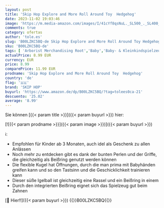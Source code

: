 ```yaml
---
layout: post
title: 'Skip Hop Explore and More Roll Around Toy  Hedgehog'
date: 2023-11-02 19:03:46
image: 'https://m.media-amazon.com/images/I/41cYf8qsNuL._SL500_._SL400_.jpg'
comments: true
category: ofertas
author: 'tole.es'
slug: 'B00LZKC5BQ-de Skip Hop Explore and More Roll Around Toy Hedgehog'
sku: 'B00LZKC5BQ-de'
tags: [ 'Arborist Merchandising Root','Baby','Baby- & Kleinkindspielzeug','Babyartikel: Produkte mit Umwelt-Label','Babyspielzeug','Kunden-Favoriten: Baby','Rasseln & Greiflinge','Self Service','Special Features Stores','Spielzeug','b697e3fc-e257-4f2e-ac96-4fe2610883d2_0','b697e3fc-e257-4f2e-ac96-4fe2610883d2_6201','b697e3fc-e257-4f2e-ac96-4fe2610883d2_9001','skip hop','🇩🇪', ]
actualPrice: 8.99 EUR
currency: EUR
price: 8.99
comparePrice: 11.99 EUR
prodname: 'Skip Hop Explore and More Roll Around Toy  Hedgehog'
country: 'de'
flag: '🇩🇪'
brand: 'SKIP HOP'
buyurl: 'https://www.amazon.de/dp/B00LZKC5BQ/?tag=tolees0ca-21'
descuento: '25.02'
average: '8.99'
---
```


Sie können [{{< param title >}}]({{< param buyurl >}}) hier:

[![{{< param prodname >}}]({{< param image >}})]({{< param buyurl >}})

ℹ️:

- Empfohlen für Kinder ab 3 Monaten, auch idel als Geschenk zu allen Anlässen
- Noch mehr zu entdecken gibt es dank der bunten Perlen und der Griffe, die gleichzeitig als Beißring genutzt werden können
- Die flexible Kugel hat Öffnungen, durch die man prima mit Babyhänden greifen kann und so den Tastsinn und die Geschicklichkeit trainieren kann
- Dieser süße Igelball ist gleichzeitig eine Rassel und ein Beißring in einem
- Durch den integrierten Beißring eignet sich das Spielzeug gut beim Zahnen

[🛒 Hier!!]({{< param buyurl >}})
{{<world>}}B00LZKC5BQ{{</world>}}
